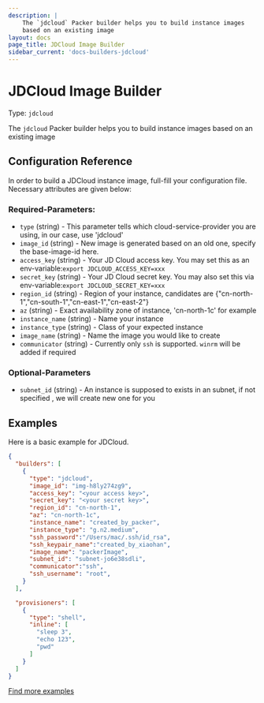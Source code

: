 ```yaml
---
description: |
    The `jdcloud` Packer builder helps you to build instance images
    based on an existing image
layout: docs
page_title: JDCloud Image Builder
sidebar_current: 'docs-builders-jdcloud'
---
```


# JDCloud Image Builder

Type: `jdcloud`

The `jdcloud` Packer builder helps you to build instance images
based on an existing image

## Configuration Reference

In order to build a JDCloud instance image, full-fill your configuration file. Necessary attributes
are given below:

### Required-Parameters:

-   `type` (string) - This parameter tells which cloud-service-provider you are using, in our case, use 'jdcloud'
-   `image_id` (string) - New image is generated based on an old one, specify the base-image-id here.
-   `access_key` (string) - Your JD Cloud access key. You may set this as an env-variable:`export JDCLOUD_ACCESS_KEY=xxx`
-   `secret_key` (string) - Your JD Cloud secret key. You may also set this via env-variable:`export JDCLOUD_SECRET_KEY=xxx`
-   `region_id` (string) - Region of your instance, candidates are {"cn-north-1","cn-south-1","cn-east-1","cn-east-2"}
-   `az` (string) - Exact availability zone of instance, 'cn-north-1c' for example
-   `instance_name` (string) - Name your instance
-   `instance_type` (string) - Class of your expected instance
-   `image_name` (string) - Name the image you would like to create
-   `communicator` (string) - Currently only `ssh` is supported. `winrm` will be added if required

### Optional-Parameters

-   `subnet_id` (string) - An instance is supposed to exists in an subnet, if not specified , we will create new one for you

## Examples

Here is a basic example for JDCloud.

``` json
{
  "builders": [
    {
      "type": "jdcloud",
      "image_id": "img-h8ly274zg9",
      "access_key": "<your access key>",
      "secret_key": "<your secret key>",
      "region_id": "cn-north-1",
      "az": "cn-north-1c",
      "instance_name": "created_by_packer",
      "instance_type": "g.n2.medium",
      "ssh_password":"/Users/mac/.ssh/id_rsa",
      "ssh_keypair_name":"created_by_xiaohan",
      "image_name": "packerImage",
      "subnet_id": "subnet-jo6e38sdli",
      "communicator":"ssh",
      "ssh_username": "root",
    }
  ],

  "provisioners": [
    {
      "type": "shell",
      "inline": [
        "sleep 3",
        "echo 123",
        "pwd"
      ]
    }
  ]
}
```

[Find more examples](https://github.com/hashicorp/packer/tree/master/examples/jdcloud)
